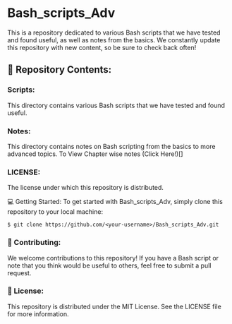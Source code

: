 # Bash_scripts_Adv
This is a repository dedicated to various Bash scripts that we have tested and found useful, as well as notes from the basics. We constantly update this repository with new content, so be sure to check back often!

## 📂 Repository Contents:

### Scripts: 
This directory contains various Bash scripts that we have tested and found useful.

### Notes: 
This directory contains notes on Bash scripting from the basics to more advanced topics. To View Chapter wise notes (Click Here!)[]

### LICENSE: 
The license under which this repository is distributed.

💻 Getting Started:
To get started with Bash_scripts_Adv, simply clone this repository to your local machine:

``` $ git clone https://github.com/<your-username>/Bash_scripts_Adv.git ```
  
### 🚀 Contributing:
We welcome contributions to this repository! If you have a Bash script or note that you think would be useful to others, feel free to submit a pull request.

### 📝 License:
This repository is distributed under the MIT License. See the LICENSE file for more information.

